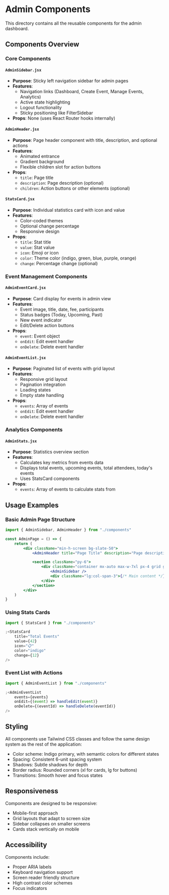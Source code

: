 # Admin Components

This directory contains all the reusable components for the admin dashboard.

## Components Overview

### Core Components

#### `AdminSidebar.jsx`

-   **Purpose**: Sticky left navigation sidebar for admin pages
-   **Features**:
    -   Navigation links (Dashboard, Create Event, Manage Events, Analytics)
    -   Active state highlighting
    -   Logout functionality
    -   Sticky positioning like FilterSidebar
-   **Props**: None (uses React Router hooks internally)

#### `AdminHeader.jsx`

-   **Purpose**: Page header component with title, description, and optional actions
-   **Features**:
    -   Animated entrance
    -   Gradient background
    -   Flexible children slot for action buttons
-   **Props**:
    -   `title`: Page title
    -   `description`: Page description (optional)
    -   `children`: Action buttons or other elements (optional)

#### `StatsCard.jsx`

-   **Purpose**: Individual statistics card with icon and value
-   **Features**:
    -   Color-coded themes
    -   Optional change percentage
    -   Responsive design
-   **Props**:
    -   `title`: Stat title
    -   `value`: Stat value
    -   `icon`: Emoji or icon
    -   `color`: Theme color (indigo, green, blue, purple, orange)
    -   `change`: Percentage change (optional)

### Event Management Components

#### `AdminEventCard.jsx`

-   **Purpose**: Card display for events in admin view
-   **Features**:
    -   Event image, title, date, fee, participants
    -   Status badges (Today, Upcoming, Past)
    -   New event indicator
    -   Edit/Delete action buttons
-   **Props**:
    -   `event`: Event object
    -   `onEdit`: Edit event handler
    -   `onDelete`: Delete event handler

#### `AdminEventList.jsx`

-   **Purpose**: Paginated list of events with grid layout
-   **Features**:
    -   Responsive grid layout
    -   Pagination integration
    -   Loading states
    -   Empty state handling
-   **Props**:
    -   `events`: Array of events
    -   `onEdit`: Edit event handler
    -   `onDelete`: Delete event handler

### Analytics Components

#### `AdminStats.jsx`

-   **Purpose**: Statistics overview section
-   **Features**:
    -   Calculates key metrics from events data
    -   Displays total events, upcoming events, total attendees, today's events
    -   Uses StatsCard components
-   **Props**:
    -   `events`: Array of events to calculate stats from

## Usage Examples

### Basic Admin Page Structure

```jsx
import { AdminSidebar, AdminHeader } from "./components"

const AdminPage = () => {
    return (
        <div className="min-h-screen bg-slate-50">
            <AdminHeader title="Page Title" description="Page description" />

            <section className="py-6">
                <div className="container mx-auto max-w-7xl px-4 grid grid-cols-1 lg:grid-cols-4 gap-6">
                    <AdminSidebar />
                    <div className="lg:col-span-3">{/* Main content */}</div>
                </div>
            </section>
        </div>
    )
}
```

### Using Stats Cards

```jsx
import { StatsCard } from "./components"

;<StatsCard
    title="Total Events"
    value={42}
    icon="📋"
    color="indigo"
    change={12}
/>
```

### Event List with Actions

```jsx
import { AdminEventList } from "./components"

;<AdminEventList
    events={events}
    onEdit={(event) => handleEdit(event)}
    onDelete={(eventId) => handleDelete(eventId)}
/>
```

## Styling

All components use Tailwind CSS classes and follow the same design system as the rest of the application:

-   Color scheme: Indigo primary, with semantic colors for different states
-   Spacing: Consistent 6-unit spacing system
-   Shadows: Subtle shadows for depth
-   Border radius: Rounded corners (xl for cards, lg for buttons)
-   Transitions: Smooth hover and focus states

## Responsiveness

Components are designed to be responsive:

-   Mobile-first approach
-   Grid layouts that adapt to screen size
-   Sidebar collapses on smaller screens
-   Cards stack vertically on mobile

## Accessibility

Components include:

-   Proper ARIA labels
-   Keyboard navigation support
-   Screen reader friendly structure
-   High contrast color schemes
-   Focus indicators
